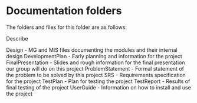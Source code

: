 # Documentation folders

The folders and files for this folder are as follows:

Describe 

Design - MG and MIS files documenting the modules and their internal design
DevelopmentPlan - Early planning and information for the project
FinalPresentation - Slides and rough information for the final presentation our group will do on this project
ProblemStatement - Formal statement of the problem to be solved by this project
SRS - Requirements specification for the project
TestPlan - Plan for testing the project
TestReport - Results of final testing of the project
UserGuide - Information on how to install and use the project